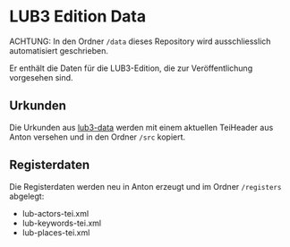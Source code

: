 # LUB3 Edition Data 

ACHTUNG: In den Ordner `/data` dieses Repository wird ausschliesslich automatisiert geschrieben.

Er enthält die Daten für die LUB3-Edition, die zur Veröffentlichung vorgesehen sind.

## Urkunden
Die Urkunden aus [lub3-data](https://github.com/hvfl/lub3-data/tree/main/2_tei/23_final) werden mit einem aktuellen TeiHeader aus Anton versehen und in  den Ordner `/src` kopiert.

## Registerdaten
Die Registerdaten werden neu in Anton erzeugt und im Ordner `/registers` abgelegt:

- lub-actors-tei.xml  
- lub-keywords-tei.xml  
- lub-places-tei.xml  
